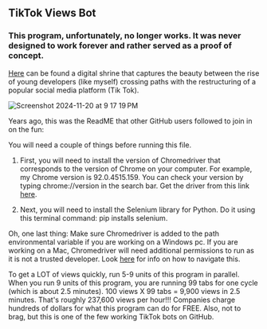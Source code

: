 ## TikTok Views Bot
### This program, unfortunately, no longer works. It was never designed to work forever and rather served as a proof of concept.
[Here](https://www.tiktok.com/@how_am_i_not_banned) can be found a digital shrine that captures the beauty between the rise of young developers (like myself) crossing paths with the restructuring of a popular social media platform (Tik Tok).

![Screenshot 2024-11-20 at 9 17 19 PM](https://github.com/user-attachments/assets/a90c358c-b589-4d81-8678-62f25d691f93)

Years ago, this was the ReadME that other GitHub users followed to join in on the fun:

You will need a couple of things before running this file.

1. First, you will need to install the version of Chromedriver 
that corresponds to the version of Chrome on your computer. For example, my Chrome version is 92.0.4515.159.
You can check your version by typing chrome://version in the search bar. Get the driver from this link [here](https://chromedriver.chromium.org/downloads). 

2. Next, you will need to install the Selenium library for Python. Do it using
this terminal command: pip installs selenium. 

Oh, one last thing: Make sure Chromedriver is added to the path environmental variable if you are working on a Windows pc. If you are working 
on a Mac, Chromedriver will need additional permissions to run as it is not a trusted developer. Look [here](https://stackoverflow.com/questions/60362018/macos-catalinav-10-15-3-error-chromedriver-cannot-be-opened-because-the-de) for info on how to navigate this.

To get a LOT of views quickly, run 5-9 units of this program in parallel. When you run 9 units of this program, you
are running 99 tabs for one cycle (which is about 2.5 minutes). 100 views X 99 tabs = 9,900 views in 2.5 minutes.
That's roughly 237,600 views per hour!!! Companies charge hundreds of dollars for what this program can do for FREE.
Also, not to brag, but this is one of the few working TikTok bots on GitHub.


